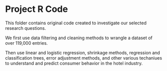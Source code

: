 # Project R Code

This folder contains original code created to investigate our selected research questions. 

We first use data filtering and cleaning methods to wrangle a dataset of over 119,000 entries.

Then use linear and logistic regression, shrinkage methods, regression and classification trees, error adjustment methods, and other various techaniues to understand and predict consumer behavior in the hotel industry.

